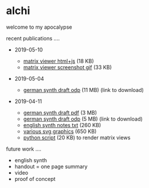 # alchi

welcome to my apocalypse

recent publications ....

* 2019-05-10
  * [matrix viewer html+js](https://milahu.github.io/alchi/alchi-matrix-viewer.2019-05-08.html) (18 KB)
  * [matrix viewer screenshot gif](../../raw/master/alchi-matrix-viewer.2019-05-08.html.M3.gif) (33 KB)
  
* 2019-05-04
  * [german synth draft odp](../../raw/master/alchi%20synth%20pres%20german%20draft%202019-05-04.odp) (11 MB) (link to download)

* 2019-04-11
  * [german synth draft pdf](https://milahu.github.io/alchi/alchi%20draft%202019-04-11/alchi%20synth%20pres%20german%20draft%202019-04-11.q90.pdf) (3 MB)
  * [german synth draft odp](../../raw/master/alchi%20draft%202019-04-11/alchi%20synth%20pres%20german%20draft%202019-04-11.odp) (5 MB) (link to download)
  * [english synth notes txt](../../raw/master/alchi%20draft%202019-04-11/alchi%20synth%20english%202019-04-11.txt) (260 KB)
  * [various svg graphics](../../tree/master/alchi%20draft%202019-04-11/) (650 KB)
  * [python script](../../raw/master/alchi%20draft%202019-04-11/alchi-web.py) (20 KB) to render matrix views

future work ....

* english synth
* handout = one page summary
* video
* proof of concept
